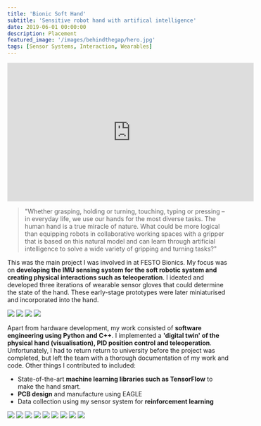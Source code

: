 ```yaml
---
title: 'Bionic Soft Hand'
subtitle: 'Sensitive robot hand with artifical intelligence'
date: 2019-06-01 00:00:00
description: Placement
featured_image: '/images/behindthegap/hero.jpg'
tags: [Sensor Systems, Interaction, Wearables]
---
```


<iframe width="560" height="315" src="https://www.youtube.com/embed/5e0F14IRxVc" frameborder="0" allow="accelerometer; autoplay; encrypted-media; gyroscope; picture-in-picture" allowfullscreen></iframe>

> "Whether grasping, holding or turning, touching, typing or pressing – in everyday life, we use our hands for the most diverse tasks. The human hand is a true miracle of nature. What could be more logical than equipping robots in collaborative working spaces with a gripper that is based on this natural model and can learn through artificial intelligence to solve a wide variety of gripping and turning tasks?"

This was the main project I was involved in at FESTO Bionics. My focus was on **developing the IMU sensing system for the soft robotic system and creating  physical interactions such as teleoperation**. I ideated and developed three iterations of wearable sensor gloves that could determine the state of the hand. These early-stage prototypes were later miniaturised and incorporated into the hand.

<div class="gallery" data-columns="2">
	<img src="/images/softhand/1.jpg" />
	<img src="/images/softhand/3.jpg" />
	<img src="/images/softhand/4.jpg" />
	<img src="/images/softhand/5.jpg" />
</div>

Apart from hardware development, my work consisted of **software engineering using Python and C++**. I implemented a **'digital twin' of the physical hand (visualisation), PID position control and teleoperation**. Unfortunately, I had to return return to university before the project was completed, but left the team with a thorough documentation of my work and code. Other things I contributed to included:

* State-of-the-art **machine learning libraries such as TensorFlow** to make the hand smart.
* **PCB design** and manufacture using EAGLE
* Data collection using my sensor system for **reinforcement learning**

<div class="gallery" data-columns="1">
	<img src="/images/softhand/12.gif" />
	<img src="/images/softhand/13.gif" />
	<img src="/images/softhand/14.gif" />
	<img src="/images/softhand/6.jpg" />
	<img src="/images/softhand/7.jpg" />
	<img src="/images/softhand/8.jpg" />
	<img src="/images/softhand/9.jpg" />
	<img src="/images/softhand/10.jpg" />
	<img src="/images/softhand/11.jpg" />
</div>
